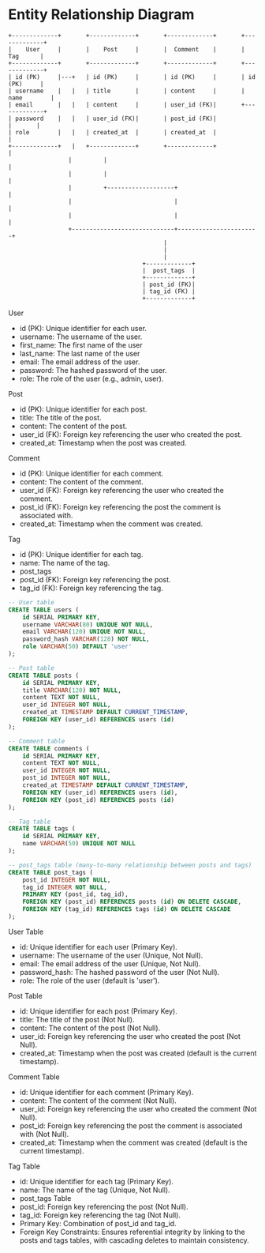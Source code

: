 # Entity Relationship Diagram

```plaintext
+-------------+       +-------------+       +-------------+       +-------------+
|    User     |       |    Post     |       |  Comment    |       |    Tag      |
+-------------+       +-------------+       +-------------+       +-------------+
| id (PK)     |---+   | id (PK)     |       | id (PK)     |       | id (PK)     |
| username    |   |   | title       |       | content     |       | name        |
| email       |   |   | content     |       | user_id (FK)|       +-------------+
| password    |   |   | user_id (FK)|       | post_id (FK)|           |       |
| role        |   |   | created_at  |       | created_at  |           |
+-------------+   |   +-------------+       +-------------+           |
                 |         |                                           |
                 |         |                                           |
                 |         +-------------------+                       |
                 |                             |                       |
                 |                             |                       |
                 +-----------------------------+-----------------------+
                                            |
                                            |
                                            |
                                      +-------------+
                                      |  post_tags  |
                                      +-------------+
                                      | post_id (FK)|
                                      | tag_id (FK) |
                                      +-------------+
```

User

- id (PK): Unique identifier for each user.
- username: The username of the user.
- first_name: The first name of the user
- last_name: The last name of the user
- email: The email address of the user.
- password: The hashed password of the user.
- role: The role of the user (e.g., admin, user).

Post

- id (PK): Unique identifier for each post.
- title: The title of the post.
- content: The content of the post.
- user_id (FK): Foreign key referencing the user who created the post.
- created_at: Timestamp when the post was created.

Comment

- id (PK): Unique identifier for each comment.
- content: The content of the comment.
- user_id (FK): Foreign key referencing the user who created the comment.
- post_id (FK): Foreign key referencing the post the comment is associated with.
- created_at: Timestamp when the comment was created.

Tag

- id (PK): Unique identifier for each tag.
- name: The name of the tag.
- post_tags
- post_id (FK): Foreign key referencing the post.
- tag_id (FK): Foreign key referencing the tag.

```sql
-- User table
CREATE TABLE users (
    id SERIAL PRIMARY KEY,
    username VARCHAR(80) UNIQUE NOT NULL,
    email VARCHAR(120) UNIQUE NOT NULL,
    password_hash VARCHAR(128) NOT NULL,
    role VARCHAR(50) DEFAULT 'user'
);

-- Post table
CREATE TABLE posts (
    id SERIAL PRIMARY KEY,
    title VARCHAR(120) NOT NULL,
    content TEXT NOT NULL,
    user_id INTEGER NOT NULL,
    created_at TIMESTAMP DEFAULT CURRENT_TIMESTAMP,
    FOREIGN KEY (user_id) REFERENCES users (id)
);

-- Comment table
CREATE TABLE comments (
    id SERIAL PRIMARY KEY,
    content TEXT NOT NULL,
    user_id INTEGER NOT NULL,
    post_id INTEGER NOT NULL,
    created_at TIMESTAMP DEFAULT CURRENT_TIMESTAMP,
    FOREIGN KEY (user_id) REFERENCES users (id),
    FOREIGN KEY (post_id) REFERENCES posts (id)
);

-- Tag table
CREATE TABLE tags (
    id SERIAL PRIMARY KEY,
    name VARCHAR(50) UNIQUE NOT NULL
);

-- post_tags table (many-to-many relationship between posts and tags)
CREATE TABLE post_tags (
    post_id INTEGER NOT NULL,
    tag_id INTEGER NOT NULL,
    PRIMARY KEY (post_id, tag_id),
    FOREIGN KEY (post_id) REFERENCES posts (id) ON DELETE CASCADE,
    FOREIGN KEY (tag_id) REFERENCES tags (id) ON DELETE CASCADE
);
```

User Table

- id: Unique identifier for each user (Primary Key).
- username: The username of the user (Unique, Not Null).
- email: The email address of the user (Unique, Not Null).
- password_hash: The hashed password of the user (Not Null).
- role: The role of the user (default is 'user').

Post Table

- id: Unique identifier for each post (Primary Key).
- title: The title of the post (Not Null).
- content: The content of the post (Not Null).
- user_id: Foreign key referencing the user who created the post (Not Null).
- created_at: Timestamp when the post was created (default is the current timestamp).

Comment Table

- id: Unique identifier for each comment (Primary Key).
- content: The content of the comment (Not Null).
- user_id: Foreign key referencing the user who created the comment (Not Null).
- post_id: Foreign key referencing the post the comment is associated with (Not Null).
- created_at: Timestamp when the comment was created (default is the current timestamp).

Tag Table

- id: Unique identifier for each tag (Primary Key).
- name: The name of the tag (Unique, Not Null).
- post_tags Table
- post_id: Foreign key referencing the post (Not Null).
- tag_id: Foreign key referencing the tag (Not Null).
- Primary Key: Combination of post_id and tag_id.
- Foreign Key Constraints: Ensures referential integrity by linking to the posts and tags tables, with cascading deletes to maintain consistency.
